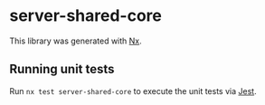 # server-shared-core

This library was generated with [Nx](https://nx.dev).

## Running unit tests

Run `nx test server-shared-core` to execute the unit tests via [Jest](https://jestjs.io).
